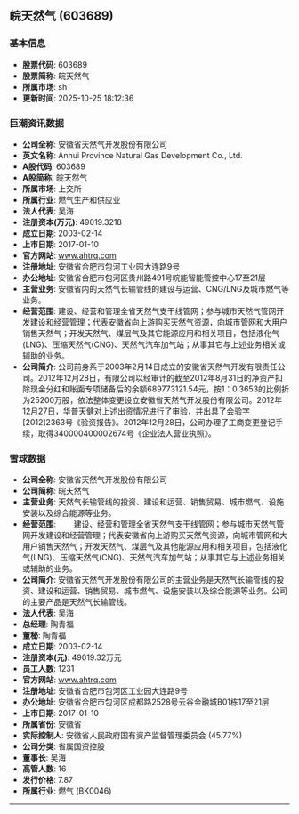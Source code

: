 ## 皖天然气 (603689)

### 基本信息

- **股票代码**: 603689
- **股票简称**: 皖天然气
- **所属市场**: sh
- **更新时间**: 2025-10-25 18:12:36

### 巨潮资讯数据

- **公司全称**: 安徽省天然气开发股份有限公司
- **英文名称**: Anhui Province Natural Gas Development Co., Ltd.
- **A股代码**: 603689
- **A股简称**: 皖天然气
- **所属市场**: 上交所
- **所属行业**: 燃气生产和供应业
- **法人代表**: 吴海
- **注册资本(万元)**: 49019.3218
- **成立日期**: 2003-02-14
- **上市日期**: 2017-01-10
- **官方网站**: www.ahtrq.com
- **注册地址**: 安徽省合肥市包河工业园大连路9号
- **办公地址**: 安徽省合肥市包河区贵州路491号皖能智能管控中心17至21层
- **主营业务**: 安徽省内的天然气长输管线的建设与运营、CNG/LNG及城市燃气等业务。
- **经营范围**: 建设、经营和管理全省天然气支干线管网；参与城市天然气管网开发建设和经营管理；代表安徽省向上游购买天然气资源，向城市管网和大用户销售天然气；开发天然气、煤层气及其它能源应用和相关项目，包括液化气(LNG)、压缩天然气(CNG)、天然气汽车加气站；从事其它与上述业务相关或辅助的业务。
- **公司简介**: 公司前身系于2003年2月14日成立的安徽省天然气开发有限责任公司。2012年12月28日，有限公司以经审计的截至2012年8月31日的净资产扣除现金分红和账面专项储备后的余额689773121.54元，按1：0.3653的比例折为25200万股，依法整体变更设立安徽省天然气开发股份有限公司。2012年12月27日，华普天健对上述出资情况进行了审验，并出具了会验字[2012]2363号《验资报告》。2012年12月28日，公司办理了工商变更登记手续，取得340000400002674号《企业法人营业执照》。

### 雪球数据

- **公司全称**: 安徽省天然气开发股份有限公司
- **公司简称**: 皖天然气
- **主营业务**: 天然气长输管线的投资、建设和运营、销售贸易、城市燃气、设施安装以及综合能源等业务。
- **经营范围**: 　　建设、经营和管理全省天然气支干线管网；参与城市天然气管网开发建设和经营管理；代表安徽省向上游购买天然气资源，向城市管网和大用户销售天然气；开发天然气、煤层气及其他能源应用和相关项目，包括液化气(LNG)、压缩天然气(CNG)、天然气汽车加气站；从事其它与上述业务相关或辅助的业务。
- **公司简介**: 安徽省天然气开发股份有限公司的主营业务是天然气长输管线的投资、建设和运营、销售贸易、城市燃气、设施安装以及综合能源等业务。公司的主要产品是天然气长输管线。
- **法人代表**: 吴海
- **总经理**: 陶青福
- **董秘**: 陶青福
- **成立日期**: 2003-02-14
- **注册资本(元)**: 49019.32万元
- **员工人数**: 1231
- **官方网站**: www.ahtrq.com
- **注册地址**: 安徽省合肥市包河区工业园大连路9号
- **办公地址**: 安徽省合肥市包河区成都路2528号云谷金融城B01栋17至21层
- **上市日期**: 2017-01-10
- **所属省份**: 安徽省
- **实际控制人**: 安徽省人民政府国有资产监督管理委员会 (45.77%)
- **公司分类**: 省属国资控股
- **董事长**: 吴海
- **高管人数**: 16
- **发行价格**: 7.87
- **所属行业**: 燃气 (BK0046)

---